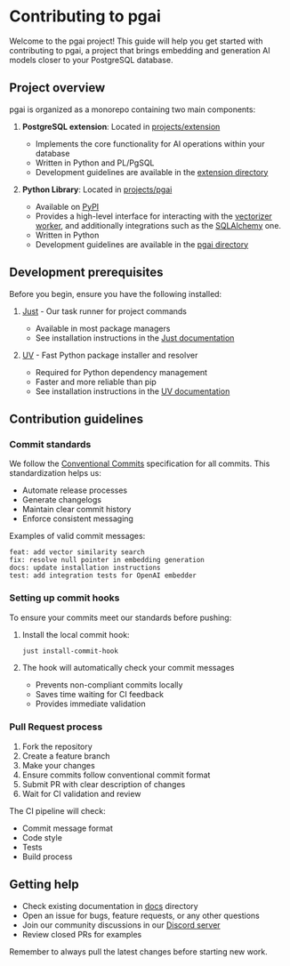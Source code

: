 # Contributing to pgai

Welcome to the pgai project! This guide will help you get started with contributing to pgai, a project that brings embedding and generation AI models closer to your PostgreSQL database.

## Project overview

pgai is organized as a monorepo containing two main components:

1. **PostgreSQL extension**: Located in [projects/extension](./projects/extension)
   - Implements the core functionality for AI operations within your database
   - Written in Python and PL/PgSQL
   - Development guidelines are available in the [extension directory](./projects/extension/DEVELOPMENT.md)

2. **Python Library**: Located in [projects/pgai](./projects/pgai)
   - Available on [PyPI][pgai-pypi]
   - Provides a high-level interface for interacting with the [vectorizer worker](docs/vectorizer/worker.md), and additionally integrations such as the [SQLAlchemy](/docs/vectorizer/python-integration.md) one.
   - Written in Python
   - Development guidelines are available in the [pgai directory](./projects/pgai/DEVELOPMENT.md)

## Development prerequisites

Before you begin, ensure you have the following installed:

1. [Just][just-gh] - Our task runner for project commands
   - Available in most package managers
   - See installation instructions in the [Just documentation][just-docs]

2. [UV][uv-website] - Fast Python package installer and resolver 
   - Required for Python dependency management
   - Faster and more reliable than pip
   - See installation instructions in the [UV documentation][uv-docs]

## Contribution guidelines

### Commit standards

We follow the [Conventional Commits][conventional-commits] specification for all commits. This standardization helps us:

- Automate release processes
- Generate changelogs
- Maintain clear commit history
- Enforce consistent messaging

Examples of valid commit messages:
```
feat: add vector similarity search
fix: resolve null pointer in embedding generation
docs: update installation instructions
test: add integration tests for OpenAI embedder
```

### Setting up commit hooks

To ensure your commits meet our standards before pushing:

1. Install the local commit hook:
   ```bash
   just install-commit-hook
   ```

2. The hook will automatically check your commit messages
   - Prevents non-compliant commits locally
   - Saves time waiting for CI feedback
   - Provides immediate validation

### Pull Request process

1. Fork the repository
2. Create a feature branch
3. Make your changes
4. Ensure commits follow conventional commit format
5. Submit PR with clear description of changes
6. Wait for CI validation and review

The CI pipeline will check:
- Commit message format
- Code style
- Tests
- Build process

## Getting help

- Check existing documentation in [docs](docs) directory
- Open an issue for bugs, feature requests, or any other questions
- Join our community discussions in our [Discord server][discord-server]
- Review closed PRs for examples

Remember to always pull the latest changes before starting new work.

[pgai-pypi]: https://pypi.org/project/pgai
[conventional-commits]: https://www.conventionalcommits.org/en/v1.0.0
[discord-server]: https://discord.gg/KRdHVXAmkp
[just-gh]: https://github.com/casey/just
[just-docs]: https://github.com/casey/just?tab=readme-ov-file#installation
[uv-website]: https://uv.astral.sh
[uv-docs]: https://docs.astral.sh/uv/getting-started/installation